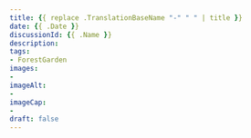 ```yaml
---
title: {{ replace .TranslationBaseName "-" " " | title }}
date: {{ .Date }}
discussionId: {{ .Name }}
description: 
tags: 
- ForestGarden
images: 
- 
imageAlt:
- 
imageCap:
- 
draft: false
---
```


